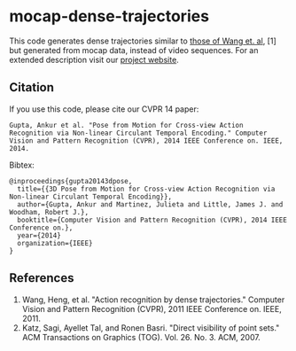 mocap-dense-trajectories
========================

This code generates dense trajectories similar to [those of Wang et. al](https://lear.inrialpes.fr/people/wang/dense_trajectories), [1]
but generated from mocap data, instead of video sequences. For an extended 
description visit our [project website](http://www.cs.ubc.ca/~julm/mocap-dense-trajectories/).

Citation
--------
If you use this code, please cite our CVPR 14 paper:

```
Gupta, Ankur et al. "Pose from Motion for Cross-view Action Recognition via Non-linear Circulant Temporal Encoding." Computer Vision and Pattern Recognition (CVPR), 2014 IEEE Conference on. IEEE, 2014.
```

Bibtex:
```
@inproceedings{gupta20143dpose,
  title={{3D Pose from Motion for Cross-view Action Recognition via Non-linear Circulant Temporal Encoding}},
  author={Gupta, Ankur and Martinez, Julieta and Little, James J. and Woodham, Robert J.},
  booktitle={Computer Vision and Pattern Recognition (CVPR), 2014 IEEE Conference on.},
  year={2014}
  organization={IEEE}
}
```

References
----------

1. Wang, Heng, et al. "Action recognition by dense trajectories." Computer Vision and Pattern Recognition (CVPR), 2011 IEEE Conference on. IEEE, 2011.
2. Katz, Sagi, Ayellet Tal, and Ronen Basri. "Direct visibility of point sets." ACM Transactions on Graphics (TOG). Vol. 26. No. 3. ACM, 2007.
